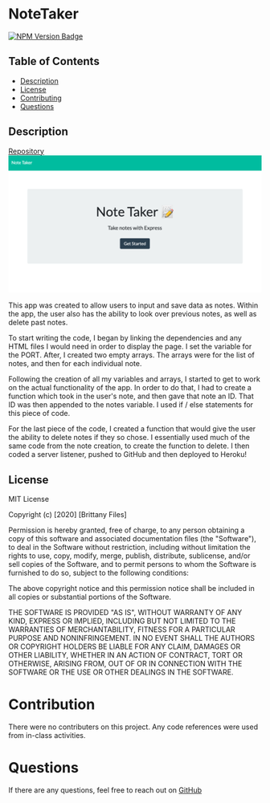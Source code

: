 # NoteTaker
[![NPM Version Badge](https://badge.fury.io/js/%40angular%2Fcore.svg)](https://badge.fury.io/js/%40angular%2Fcore)

## Table of Contents
*  [Description](##description)
*  [License](#license)
*  [Contributing](#contributing)
*  [Questions](#questions)
## Description
[Repository](https://github.com/bfiles3/NoteTaker)
![](/db/ss1.png)

This app was created to allow users to input and save data as notes. Within the app, the user also has the ability to look over previous notes, as well as delete past notes. 

To start writing the code, I began by linking the dependencies and any HTML files I would need in order to display the page. I set the variable for the PORT. After, I created two empty arrays. The arrays were for the list of notes, and then for each individual note.

Following the creation of all my variables and arrays, I started to get to work on the actual functionality of the app. In order to do that, I had to create a function which took in the user's note, and then gave that note an ID. That ID was then appended to the notes variable. I used if / else statements for this piece of code.

For the last piece of the code, I created a function that would give the user the ability to delete notes if they so chose. I essentially used much of the same code from the note creation, to create the function to delete. I then coded a server listener, pushed to GitHub and then deployed to Heroku! 

## License
MIT License

Copyright (c) [2020] [Brittany Files]

Permission is hereby granted, free of charge, to any person obtaining a copy
of this software and associated documentation files (the "Software"), to deal
in the Software without restriction, including without limitation the rights
to use, copy, modify, merge, publish, distribute, sublicense, and/or sell
copies of the Software, and to permit persons to whom the Software is
furnished to do so, subject to the following conditions:

The above copyright notice and this permission notice shall be included in all
copies or substantial portions of the Software.

THE SOFTWARE IS PROVIDED "AS IS", WITHOUT WARRANTY OF ANY KIND, EXPRESS OR
IMPLIED, INCLUDING BUT NOT LIMITED TO THE WARRANTIES OF MERCHANTABILITY,
FITNESS FOR A PARTICULAR PURPOSE AND NONINFRINGEMENT. IN NO EVENT SHALL THE
AUTHORS OR COPYRIGHT HOLDERS BE LIABLE FOR ANY CLAIM, DAMAGES OR OTHER
LIABILITY, WHETHER IN AN ACTION OF CONTRACT, TORT OR OTHERWISE, ARISING FROM,
OUT OF OR IN CONNECTION WITH THE SOFTWARE OR THE USE OR OTHER DEALINGS IN THE
SOFTWARE.

# Contribution
There were no contributers on this project. Any code references were used from in-class activities. 

# Questions
If there are any questions, feel free to reach out on [GitHub](https://github.com/bfiles3)